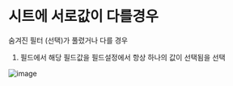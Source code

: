# 시트에 서로값이 다를경우 

숨겨진 필터 (선택)가 풀렸거나 다를 경우

1. 필드에서 해당 필드값을 필드설정에서 항상 하나의 값이 선택됨을 선택

![image](https://user-images.githubusercontent.com/57741822/147919380-885302b1-9983-4254-a20b-459ff70d1e0e.png)
